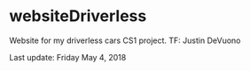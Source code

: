 # websiteDriverless
Website for my driverless cars CS1 project.
TF: Justin DeVuono

Last update: Friday May 4, 2018
